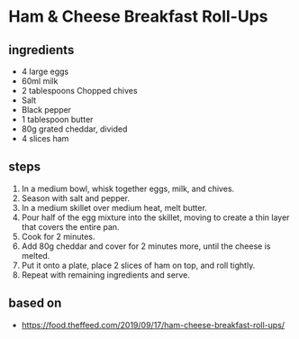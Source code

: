 # Ham & Cheese Breakfast Roll-Ups

## ingredients

- 4 large eggs
- 60ml milk
- 2 tablespoons Chopped chives
- Salt
- Black pepper
- 1 tablespoon butter
- 80g grated cheddar, divided
- 4 slices ham

## steps

1. In a medium bowl, whisk together eggs, milk, and chives.
2. Season with salt and pepper.
3. In a medium skillet over medium heat, melt butter.
4. Pour half of the egg mixture into the skillet, moving to create a thin layer that covers the entire pan.
5. Cook for 2 minutes.
6. Add 80g cheddar and cover for 2 minutes more, until the cheese is melted.
7. Put it onto a plate, place 2 slices of ham on top, and roll tightly.
8. Repeat with remaining ingredients and serve.

## based on

- https://food.theffeed.com/2019/09/17/ham-cheese-breakfast-roll-ups/
